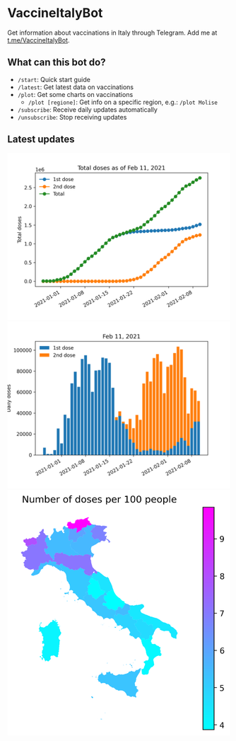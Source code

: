 # VaccineItalyBot

Get information about vaccinations in Italy through Telegram. Add me at [t.me/VaccineItalyBot](https://t.me/VaccineItalyBot).

## What can this bot do?

* `/start`: Quick start guide
* `/latest`: Get latest data on vaccinations
* `/plot`: Get some charts on vaccinations
    - `/plot [regione]`: Get info on a specific region, e.g.: `/plot Molise`
* `/subscribe`: Receive daily updates automatically
* `/unsubscribe`: Stop receiving updates 

## Latest updates

![Total doses administered.](charts/2021-02-11-total.png)
![Daily doses.](charts/2021-02-11-daily.png)
![Doses per 100 people per region](charts/2021-02-11-map.png)


